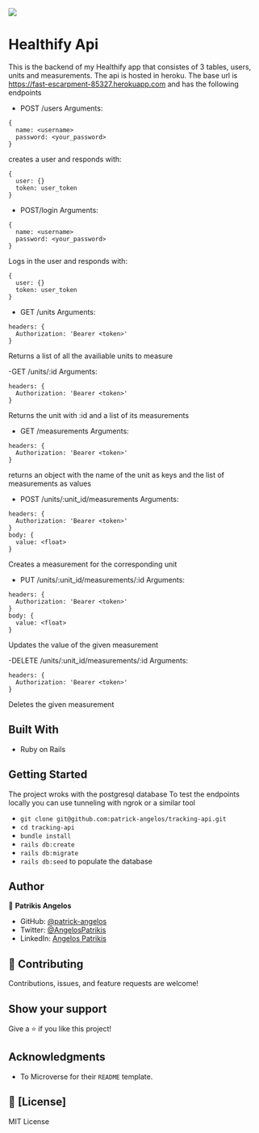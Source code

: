 ![](https://img.shields.io/badge/Microverse-blueviolet)

# Healthify Api

This is the backend of my Healthify app that consistes of 3 tables, users, units and measurements.
The api is hosted in heroku. The base url is https://fast-escarpment-85327.herokuapp.com and has the following endpoints

- POST /users 
Arguments:
```
{
  name: <username>
  password: <your_password>
}
```
creates a user and responds with:
```
{
  user: {}
  token: user_token
}
```

- POST/login 
Arguments:
```
{
  name: <username>
  password: <your_password>
}
```
Logs in the user and responds with:
```
{
  user: {}
  token: user_token
}
```

- GET /units 
Arguments:
```
headers: {
  Authorization: 'Bearer <token>'
}
```
Returns a list of all the availiable units to measure

-GET /units/:id 
Arguments:
```
headers: {
  Authorization: 'Bearer <token>'
}
```
Returns the unit with :id and a list of its measurements

- GET /measurements
Arguments:
```
headers: {
  Authorization: 'Bearer <token>'
}
```
returns an object with the name of the unit as keys and the list of measurements as values

- POST /units/:unit_id/measurements 
Arguments:
```
headers: {
  Authorization: 'Bearer <token>'
}
body: {
  value: <float>
}
```
Creates a measurement for the corresponding unit

- PUT /units/:unit_id/measurements/:id
Arguments:
```
headers: {
  Authorization: 'Bearer <token>'
}
body: {
  value: <float>
}
```
Updates the value of the given measurement

-DELETE /units/:unit_id/measurements/:id
Arguments:
```
headers: {
  Authorization: 'Bearer <token>'
}
```
Deletes the given measurement


## Built With

- Ruby on Rails

## Getting Started

The project wroks with the postgresql database
To test the endpoints locally you can use tunneling with ngrok or a similar tool

- `git clone git@github.com:patrick-angelos/tracking-api.git`
- `cd tracking-api`
- `bundle install`
- `rails db:create`
- `rails db:migrate`
- `rails db:seed` to populate the database

## Author

👤 **Patrikis Angelos**

- GitHub: [@patrick-angelos](https://github.com/patrick-angelos)
- Twitter: [@AngelosPatrikis](https://twitter.com/AngelosPatrikis)
- LinkedIn: [Angelos Patrikis](https://www.linkedin.com/in/angelos-patrikis-a590a61b5/)

## 🤝 Contributing

Contributions, issues, and feature requests are welcome!

## Show your support

Give a ⭐️ if you like this project!

## Acknowledgments

- To Microverse for their `README` template.

## 📝 [License]

MIT License

